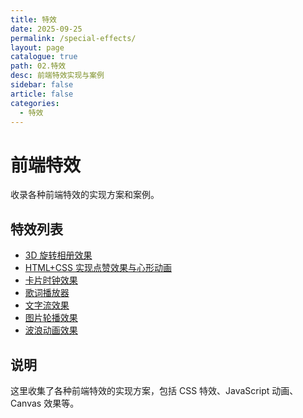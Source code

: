 ```yaml
---
title: 特效
date: 2025-09-25
permalink: /special-effects/
layout: page
catalogue: true
path: 02.特效
desc: 前端特效实现与案例
sidebar: false
article: false
categories:
  - 特效
---
```


# 前端特效

收录各种前端特效的实现方案和案例。

## 特效列表

- [3D 旋转相册效果](/special-effects/3d-rotating-album)
- [HTML+CSS 实现点赞效果与心形动画](/special-effects/like-button)
- [卡片时钟效果](/special-effects/card-clock)
- [歌词播放器](/special-effects/lyric-player)
- [文字流效果](/special-effects/text-stream)
- [图片轮播效果](/special-effects/image-carousel)
- [波浪动画效果](/special-effects/wave-animation)

## 说明

这里收集了各种前端特效的实现方案，包括 CSS 特效、JavaScript 动画、Canvas 效果等。
